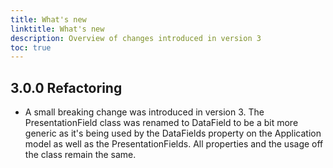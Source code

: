 ```yaml
---
title: What's new
linktitle: What's new
description: Overview of changes introduced in version 3
toc: true
---
```



## 3.0.0 Refactoring

- A small breaking change was introduced in version 3. The PresentationField class was renamed to DataField to be a bit more generic as it's being used by the DataFields property on the Application model as well as the PresentationFields. All properties and the usage off the class remain the same.

